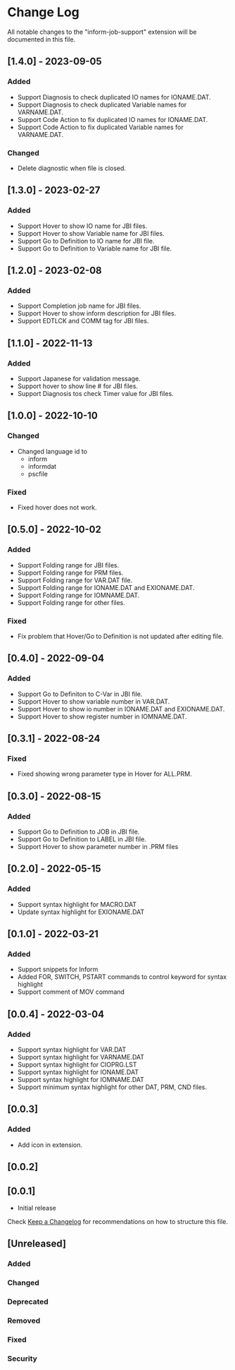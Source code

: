 # Change Log

All notable changes to the "inform-job-support" extension will be documented in this file.

## [1.4.0] - 2023-09-05
### Added
- Support Diagnosis to check duplicated IO names for IONAME.DAT.
- Support Diagnosis to check duplicated Variable names for VARNAME.DAT.
- Support Code Action to fix duplicated IO names for IONAME.DAT.
- Support Code Action to fix duplicated Variable names for VARNAME.DAT.

### Changed
- Delete diagnostic when file is closed.

## [1.3.0] - 2023-02-27
### Added
- Support Hover to show IO name for JBI files.
- Support Hover to show Variable name for JBI files.
- Support Go to Definition to IO name for JBI file.
- Support Go to Definition to Variable name for JBI file.

## [1.2.0] - 2023-02-08
### Added
- Support Completion job name for JBI files.
- Support Hover to show inform description for JBI files.
- Support EDTLCK and COMM tag for JBI files.

## [1.1.0] - 2022-11-13
### Added
- Support Japanese for validation message.
- Support hover to show line # for JBI files.
- Support Diagnosis tos check Timer value for JBI files.

## [1.0.0] - 2022-10-10
### Changed
- Changed language id to
	- inform
	- informdat
	- pscfile
### Fixed
- Fixed hover does not work.

## [0.5.0] - 2022-10-02
### Added
- Support Folding range for JBI files.
- Support Folding range for PRM files.
- Support Folding range for VAR.DAT file.
- Support Folding range for IONAME.DAT and EXIONAME.DAT.
- Support Folding range for IOMNAME.DAT.
- Support Folding range for other files.
### Fixed
- Fix problem that Hover/Go to Definition is not updated after editing file.

## [0.4.0] - 2022-09-04
### Added
- Support Go to Definiton to C-Var in JBI file.
- Support Hover to show variable number in VAR.DAT.
- Support Hover to show io number in IONAME.DAT and EXIONAME.DAT.
- Support Hover to show register number in IOMNAME.DAT.

## [0.3.1] - 2022-08-24
### Fixed
- Fixed showing wrong parameter type in Hover for ALL.PRM.

## [0.3.0] - 2022-08-15
### Added
- Support Go to Definition to JOB in JBI file.
- Support Go to Definition to LABEL in JBI file.
- Support Hover to show parameter number in .PRM files

## [0.2.0] - 2022-05-15
### Added
- Support syntax highlight for MACRO.DAT
- Update syntax highlight for EXIONAME.DAT

## [0.1.0] - 2022-03-21
### Added
- Support snippets for Inform
- Added FOR, SWITCH, PSTART commands to control keyword for syntax highlight
- Support comment of MOV command


## [0.0.4] - 2022-03-04
### Added
- Support syntax highlight for VAR.DAT
- Support syntax highlight for VARNAME.DAT
- Support syntax highlight for CIOPRG.LST
- Support syntax highlight for IONAME.DAT
- Support syntax highlight for IOMNAME.DAT
- Support minimum syntax highlight for other DAT, PRM, CND files.

## [0.0.3]
### Added
- Add icon in extension.

## [0.0.2]

## [0.0.1]
- Initial release


Check [Keep a Changelog](http://keepachangelog.com/) for recommendations on how to structure this file.

## [Unreleased]
### Added
### Changed
### Deprecated
### Removed
### Fixed
### Security
